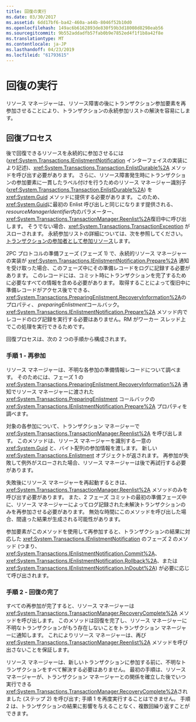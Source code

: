 ```yaml
---
title: 回復の実行
ms.date: 03/30/2017
ms.assetid: 6dd17bf6-ba42-460a-a44b-8046f52b10d0
ms.openlocfilehash: 149ac6b6162893de830f59b3d18008d8298eab56
ms.sourcegitcommit: 9b552addadfb57fab0b9e7852ed4f1f1b8a42f8e
ms.translationtype: MT
ms.contentlocale: ja-JP
ms.lasthandoff: 04/23/2019
ms.locfileid: "61793615"
---
```

# <a name="performing-recovery"></a>回復の実行
リソース マネージャーは、リソース障害の後にトランザクション参加要素を再参加させることにより、トランザクションの永続参加リストの解決を容易にします。  
  
## <a name="the-recovery-process"></a>回復プロセス  
 後で回復できるリソースを永続的に参加させるには (<xref:System.Transactions.IEnlistmentNotification> インターフェイスの実装により記述)、<xref:System.Transactions.Transaction.EnlistDurable%2A> メソッドを呼び出す必要があります。 さらに、リソース障害発生時にトランザクションの参加要素に一貫したラベル付けを行うためのリソース マネージャー識別子 (<xref:System.Transactions.Transaction.EnlistDurable%2A>) を <xref:System.Guid> メソッドに提供する必要があります。 このため、<xref:System.Guid>に最初の Enlist 呼び出しと同じになります提供される、 *resourceManagerIdentifier*内のパラメーター、<xref:System.Transactions.TransactionManager.Reenlist%2A>復旧中に呼び出します。 そうでない場合、<xref:System.Transactions.TransactionException> がスローされます。 永続参加リストの詳細については、次を参照してください。[トランザクションの参加者として参加リソース](../../../../docs/framework/data/transactions/enlisting-resources-as-participants-in-a-transaction.md)します。  
  
 2PC プロトコルの準備フェーズ (フェーズ 1) で、永続的リソース マネージャーの実装が <xref:System.Transactions.IEnlistmentNotification.Prepare%2A> 通知を受け取った場合、このフェーズ中にその準備レコードをログに記録する必要があります。 このレコードには、コミット時にトランザクションを完了するために必要なすべての情報を含める必要があります。 取得することによって復旧中に準備レコードがアクセス後でできる、<xref:System.Transactions.PreparingEnlistment.RecoveryInformation%2A>のプロパティ、 *preparingEnlistment*コールバック。 <xref:System.Transactions.IEnlistmentNotification.Prepare%2A> メソッド内でレコードのログ記録を実行する必要はありません。RM がワーカー スレッド上でこの処理を実行できるためです。  
  
 回復プロセスは、次の 2 つの手順から構成されます。  
  
### <a name="step-1---reenlist"></a>手順 1 - 再参加  
 リソース マネージャーは、不明な各参加の準備情報レコードについて調べます。 そのためには、フェーズ 1 の <xref:System.Transactions.PreparingEnlistment.RecoveryInformation%2A> 通知でリソース マネージャーに渡された <xref:System.Transactions.PreparingEnlistment> コールバックの <xref:System.Transactions.IEnlistmentNotification.Prepare%2A> プロパティを調べます。  
  
 対象の各参加について、トランザクション マネージャーで <xref:System.Transactions.TransactionManager.Reenlist%2A> を呼び出します。 このメソッドは、リソース マネージャーを識別する一意の <xref:System.Guid> と、バイト配列の参加情報を渡します。 新しい <xref:System.Transactions.Enlistment> オブジェクトが返されます。 再参加が失敗して例外がスローされた場合、リソース マネージャーは後で再試行する必要があります。  
  
 失敗後にリソース マネージャーを再起動するときは、<xref:System.Transactions.TransactionManager.Reenlist%2A> メソッドのみを呼び出す必要があります。 また、2 フェーズ コミットの最初の準備フェーズ中に、リソース マネージャーによってログ記録された未解決トランザクションのみを再参加させる必要があります。 無効な時間にこのメソッドを呼び出した場合、間違った結果が生成される可能性があります。  
  
 参加要素がこのメソッドを使用して再参加すると、トランザクションの結果に対応した <xref:System.Transactions.IEnlistmentNotification> のフェーズ 2 のメソッド (つまり、<xref:System.Transactions.IEnlistmentNotification.Commit%2A>、<xref:System.Transactions.IEnlistmentNotification.Rollback%2A>、または <xref:System.Transactions.IEnlistmentNotification.InDoubt%2A>) が必要に応じて呼び出されます。  
  
### <a name="step-2---completing-the-recovery"></a>手順 2 - 回復の完了  
 すべての再参加が完了すると、リソース マネージャーは <xref:System.Transactions.TransactionManager.RecoveryComplete%2A> メソッドを呼び出します。 このメソッドは回復を完了し、リソース マネージャーに不明なトランザクションがもう存在しないことをトランザクション マネージャーに通知します。 これによりリソース マネージャーは、再び <xref:System.Transactions.TransactionManager.Reenlist%2A> メソッドを呼び出さないことを保証します。  
  
 リソース マネージャーは、新しいトランザクションに参加する前に、不明なトランザクションをすべて解決する必要はありません。 最初の手順は、リソース マネージャーが、トランザクション マネージャーとの関係を確立した後でいつ実行できる<xref:System.Transactions.TransactionManager.RecoveryComplete%2A>されました (ステップ 2) を呼び出す; 手順 1 を再度実行することはできません。 手順 2 は、トランザクションの結果に影響を与えることなく、複数回繰り返すことができます。
